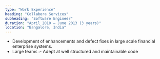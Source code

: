 ```yaml
---
type: "Work Experience"
heading: "Collabera Services"
subheading: "Software Engineer"
duration: "April 2010 – June 2013 (3 years)"
location: "Bangalore, India"
---
```

* Development of enhancements and defect fixes in large scale financial enterprise systems.
* Large teams :- Adept at well structured and maintainable code
